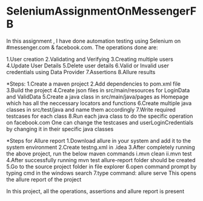# SeleniumAssignmentOnMessengerFB
In this assignment , I have done automation testing using Selenium on #messenger.com & facebook.com. The operations done are:

1.User creation
2.Validating and Verifying
3.Creating multiple users
4.Update User Details
5.Delete user details
6.Valid or Invalid user credentials using Data Provider
7.Assertions
8.Allure results

*Steps:
1.Create a maven project
2.Add dependencies to pom.xml file
3.Build the project
4.Create json files in src/main/resources for LoginData and ValidData
5.Create a java class in src/main/java/pages as Homepage which has all the neccessary locators and functions
6.Create multiple java classes in src/test/java and name them accordingly
7.Write required testcases for each class
8.Run each java class to do the specific operation on facebook.com
One can change the testcases and userLoginCredentials by changing it in their specific java classes

*Steps for Allure report
1.Download allure in your system and add it to the system environment
2.Create testng.xml in .idea
3.After completely running the above project, run the below maven commands
i.mvn clean
ii.mvn test
4.After successfully running mvn test allure-report folder should be created
5.Go to the source project folder in file explorer
6.open command prompt by typing cmd in the windows search
7.type command: allure serve
This opens the allure report of the project

In this project, all the operations, assertions and allure report is present
